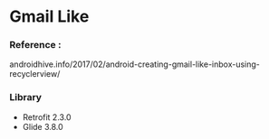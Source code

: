 # Gmail Like

### Reference :
<span></span>androidhive.info/2017/02/android-creating-gmail-like-inbox-using-recyclerview/

### Library
* Retrofit 2.3.0
* Glide 3.8.0